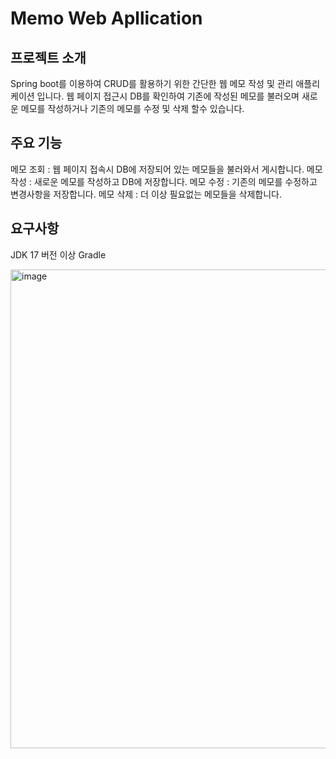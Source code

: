 # Memo Web Apllication

## 프로젝트 소개 

Spring boot를 이용하여 CRUD를 활용하기 위한 간단한 웹 메모 작성 및 관리 애플리케이션 입니다.
웹 페이지 접근시 DB를 확인하여 기존에 작성된 메모를 불러오며 새로운 메모를 작성하거나 기존의 메모를 수정 및 삭제 할수 있습니다.

## 주요 기능
메모 조회 : 웹 페이지 접속시 DB에 저장되어 있는 메모들을 불러와서 게시합니다.
메모 작성 : 새로운 메모를 작성하고 DB에 저장합니다.
메모 수정 : 기존의 메모를 수정하고 변경사항을 저장합니다.
메모 삭제 : 더 이상 필요없는 메모들을 삭제합니다.

## 요구사항  
JDK 17 버전 이상
Gradle

<img width="699" height="766" alt="image" src="https://github.com/user-attachments/assets/6776e5b5-ca50-41d7-9e7f-4259d27f7171" />

